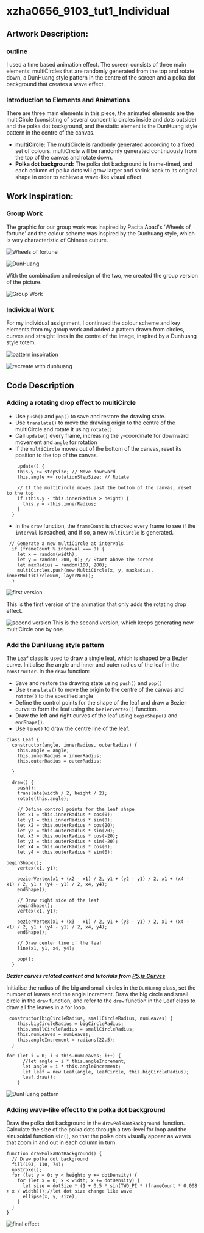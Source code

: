 # xzha0656_9103_tut1_Individual


## Artwork Description:
### outline
I used a time based animation effect.
The screen consists of three main elements: multiCircles that are randomly generated from the top and rotate down, a DunHuang style pattern in the centre of the screen and a polka dot background that creates a wave effect.

### Introduction to Elements and Animations
There are three main elements in this piece, the animated elements are the multiCircle (consisting of several concentric circles inside and dots outside) and the polka dot background, and the static element is the DunHuang style pattern in the centre of the canvas.

* **multiCircle:**
  The multiCircle is randomly generated according to a fixed set of colours. multiCircle will be randomly generated continuously from the top of the canvas and rotate down.
* **Polka dot background:**
  The polka dot background is frame-timed, and each column of polka dots will grow larger and shrink back to its original shape in order to achieve a wave-like visual effect.

## Work Inspiration:
### Group Work
The graphic for our group work was inspired by Pacita Abad's 'Wheels of fortune' and the colour scheme was inspired by the Dunhuang style, which is very characteristic of Chinese culture.

![Wheels of fortune](/assets/Pacita%20Abad%20Wheels%20of%20fortune.jpg)

![DunHuang](/assets/Color_set.jpg)

With the combination and redesign of the two, we created the group version of the picture.

![Group Work](/assets/Group%20work.png)

### Individual Work
For my individual assignment, I continued the colour scheme and key elements from my group work and added a pattern drawn from circles, curves and straight lines in the centre of the image, inspired by a Dunhuang style totem.

![pattern inspiration](/assets/DunHuang.jpg)

![recreate with dunhuang](/assets/with_dunhuang.png)

## Code Description
### Adding a rotating drop effect to multiCircle

* Use `push()` and `pop()` to save and restore the drawing state.
* Use `translate()` to move the drawing origin to the centre of the multiCircle and rotate it using `rotate()`.
* Call `update()` every frame, increasing the `y`-coordinate for downward movement and `angle` for rotation
* If the `multiCircle` moves out of the bottom of the canvas, reset its position to the top of the canvas.
  

```
    update() {
    this.y += stepSize; // Move downward
    this.angle += rotationStepSize; // Rotate

    // If the multiCircle moves past the bottom of the canvas, reset to the top
    if (this.y - this.innerRadius > height) {
      this.y = -this.innerRadius;
    }
  }
```

* In the `draw` function, the `frameCount` is checked every frame to see if the `interval` is reached, and if so, a new `MultiCircle` is generated.

```
 // Generate a new multiCircle at intervals
  if (frameCount % interval === 0) {
    let x = random(width);
    let y = random(-200, 0); // Start above the screen
    let maxRadius = random(100, 200);
    multiCircles.push(new MultiCircle(x, y, maxRadius, innerMultiCircleNum, layerNum));
  }

```
![first version](/assets/Tab-Sketch-v1.gif)

This is the first version of the animation that only adds the rotating drop effect.

![second version](/assets/Tab-Sketch-v2.gif)
This is the second version, which keeps generating new multiCircle one by one.

### Add the DunHuang style pattern
The `Leaf` class is used to draw a single leaf, which is shaped by a Bezier curve.
Initialise the angle and inner and outer radius of the leaf in the `constructor`.
In the `draw` function:
* Save and restore the drawing state using `push()` and `pop()`
* Use `translate()` to move the origin to the centre of the canvas and `rotate()` to the specified angle
* Define the control points for the shape of the leaf and draw a Bezier curve to form the leaf using the `bezierVertex()` function.
* Draw the left and right curves of the leaf using `beginShape()` and `endShape()`.
* Use `line()` to draw the centre line of the leaf.
```
class Leaf {
  constructor(angle, innerRadius, outerRadius) {
    this.angle = angle;
    this.innerRadius = innerRadius;
    this.outerRadius = outerRadius;
    
  }
  
  draw() {
    push();
    translate(width / 2, height / 2);
    rotate(this.angle);
    
    // Define control points for the leaf shape
    let x1 = this.innerRadius * cos(0);
    let y1 = this.innerRadius * sin(0);
    let x2 = this.outerRadius * cos(20);
    let y2 = this.outerRadius * sin(20);
    let x3 = this.outerRadius * cos(-20);
    let y3 = this.outerRadius * sin(-20);
    let x4 = this.outerRadius * cos(0);
    let y4 = this.outerRadius * sin(0);

```

```
beginShape();
    vertex(x1, y1);
    
    bezierVertex(x1 + (x2 - x1) / 2, y1 + (y2 - y1) / 2, x1 + (x4 - x1) / 2, y1 + (y4 - y1) / 2, x4, y4);
    endShape();
    
    // Draw right side of the leaf
    beginShape();
    vertex(x1, y1);
    
    bezierVertex(x1 + (x3 - x1) / 2, y1 + (y3 - y1) / 2, x1 + (x4 - x1) / 2, y1 + (y4 - y1) / 2, x4, y4);
    endShape();
    
    // Draw center line of the leaf
    line(x1, y1, x4, y4);
    
    pop();
  }
  ```
***Bezier curves related content and tutorials from [P5.js Curves](https://p5js.org/learn/curves.html)***

Initialise the radius of the big and small circles in the `DunHuang` class, set the number of leaves and the angle increment.
Draw the big circle and small circle in the `draw` function, and refer to the `draw` function in the Leaf class to draw all the leaves in a for loop.

```
 constructor(bigCircleRadius, smallCircleRadius, numLeaves) {
    this.bigCircleRadius = bigCircleRadius;
    this.smallCircleRadius = smallCircleRadius;
    this.numLeaves = numLeaves;
    this.angleIncrement = radians(22.5); 
  }
  ```
```
for (let i = 0; i < this.numLeaves; i++) {
      //let angle = i * this.angleIncrement;
      let angle = i * this.angleIncrement;
      let leaf = new Leaf(angle, leafCircle, this.bigCircleRadius);
      leaf.draw();
    }
```
![DunHuang pattern](/assets/with_dunhuang.png)



### Adding wave-like effect to the polka dot background
Draw the polka dot background in the `drawPolkDotBackground `function. Calculate the size of the polka dots through a two-level for loop and the sinusoidal function `sin()`, so that the polka dots visually appear as waves that zoom in and out in each column in turn.

```
function drawPolkaDotBackground() {
  // Draw polka dot background
  fill(193, 110, 74);
  noStroke();
  for (let y = 0; y < height; y += dotDensity) {
    for (let x = 0; x < width; x += dotDensity) {
      let size = dotSize * (1 + 0.5 * sin(TWO_PI * (frameCount * 0.008 + x / width)));//let dot size change like wave 
      ellipse(x, y, size);
    }
  }
}
```
![final effect](/assets/Tab-Sketch-v3.gif)

